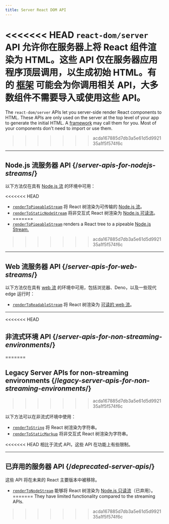 ```yaml
---
title: Server React DOM API
---
```


<Intro>

<<<<<<< HEAD
`react-dom/server` API 允许你在服务器上将 React 组件渲染为 HTML。这些 API 仅在服务器应用程序顶层调用，以生成初始 HTML。有的 [框架](/learn/start-a-new-react-project#production-grade-react-frameworks) 可能会为你调用相关 API，大多数组件不需要导入或使用这些 API。
=======
The `react-dom/server` APIs let you server-side render React components to HTML. These APIs are only used on the server at the top level of your app to generate the initial HTML. A [framework](/learn/start-a-new-react-project#production-grade-react-frameworks) may call them for you. Most of your components don't need to import or use them.
>>>>>>> acda167885d7db3a5e61d5d992135a1f5f574f6c

</Intro>

---

## Node.js 流服务器 API {/*server-apis-for-nodejs-streams*/}

以下方法仅在具有 [Node.js 流](https://nodejs.org/api/stream.html) 的环境中可用：

<<<<<<< HEAD
* [`renderToPipeableStream`](/reference/react-dom/server/renderToPipeableStream) 将 React 树渲染为可传输的 [Node.js 流](https://nodejs.org/api/stream.html)。
* [`renderToStaticNodeStream`](/reference/react-dom/server/renderToStaticNodeStream) 将非交互式 React 树渲染为 [Node.js 可读流](https://nodejs.org/api/stream.html#readable-streams)。
=======
* [`renderToPipeableStream`](/reference/react-dom/server/renderToPipeableStream) renders a React tree to a pipeable [Node.js Stream.](https://nodejs.org/api/stream.html)
>>>>>>> acda167885d7db3a5e61d5d992135a1f5f574f6c

---

## Web 流服务器 API {/*server-apis-for-web-streams*/}

以下方法仅在具有 [web 流](https://developer.mozilla.org/zh-CN/docs/Web/API/Streams_API) 的环境中可用，包括浏览器、Deno，以及一些现代 edge 运行时：

+   [`renderToReadableStream`](/reference/react-dom/server/renderToReadableStream) 将 React 树渲染为 [可读的 web 流](https://developer.mozilla.org/zh-CN/docs/Web/API/ReadableStream)。

---

<<<<<<< HEAD
## 非流式环境 API {/*server-apis-for-non-streaming-environments*/}
=======
## Legacy Server APIs for non-streaming environments {/*legacy-server-apis-for-non-streaming-environments*/}
>>>>>>> acda167885d7db3a5e61d5d992135a1f5f574f6c

以下方法可以在非流式环境中使用：

* [`renderToString`](/reference/react-dom/server/renderToString) 将 React 树渲染为字符串。
* [`renderToStaticMarkup`](/reference/react-dom/server/renderToStaticMarkup) 将非交互式 React 树渲染为字符串。

<<<<<<< HEAD
相比于流式 API，这些 API 在功能上有些限制。

---

## 已弃用的服务器 API {/*deprecated-server-apis*/}

<Deprecated>

这些 API 将在未来的 React 主要版本中被移除。

</Deprecated>

* [`renderToNodeStream`](/reference/react-dom/server/renderToNodeStream) 能够将 React 树渲染为 [Node.js 只读流](https://nodejs.org/api/stream.html#readable-streams)（已弃用）。
=======
They have limited functionality compared to the streaming APIs.
>>>>>>> acda167885d7db3a5e61d5d992135a1f5f574f6c
